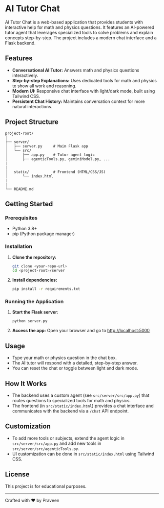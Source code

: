 # AI Tutor Chat

AI Tutor Chat is a web-based application that provides students with interactive help for math and physics questions. It features an AI-powered tutor agent that leverages specialized tools to solve problems and explain concepts step-by-step. The project includes a modern chat interface and a Flask backend.

## Features
- **Conversational AI Tutor:** Answers math and physics questions interactively.
- **Step-by-step Explanations:** Uses dedicated tools for math and physics to show all work and reasoning.
- **Modern UI:** Responsive chat interface with light/dark mode, built using Tailwind CSS.
- **Persistent Chat History:** Maintains conversation context for more natural interactions.

## Project Structure
```
project-root/
│
├── server/
│   ├── server.py     # Main Flask app
│   └── src/
│       ├── app.py    # Tutor agent logic
│       ├── agenticTools.py, geminiModel.py, ...
|
|
│   static/           # Frontend (HTML/CSS/JS)
│       └── index.html
|
|
└── README.md
```

## Getting Started

### Prerequisites
- Python 3.8+
- pip (Python package manager)

### Installation
1. **Clone the repository:**
   ```bash
   git clone <your-repo-url>
   cd <project-root>/server
   ```
2. **Install dependencies:**
   ```bash
   pip install -r requirements.txt
   ```

### Running the Application
1. **Start the Flask server:**
   ```bash
   python server.py
   ```
2. **Access the app:**
   Open your browser and go to [http://localhost:5000](http://localhost:5000)

## Usage
- Type your math or physics question in the chat box.
- The AI tutor will respond with a detailed, step-by-step answer.
- You can reset the chat or toggle between light and dark mode.

## How It Works
- The backend uses a custom agent (see `src/server/src/app.py`) that routes questions to specialized tools for math and physics.
- The frontend (in `src/static/index.html`) provides a chat interface and communicates with the backend via a `/chat` API endpoint.

## Customization
- To add more tools or subjects, extend the agent logic in `src/server/src/app.py` and add new tools in `src/server/src/agenticTools.py`.
- UI customization can be done in `src/static/index.html` using Tailwind CSS.

## License
This project is for educational purposes.

---
Crafted with ❤️ by Praveen 